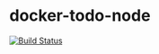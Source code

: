# docker-todo-node

[![Build Status](https://travis-ci.org/amitsaran/docker-todo-node.svg?branch=master)](https://travis-ci.org/amitsaran/docker-todo-node)
